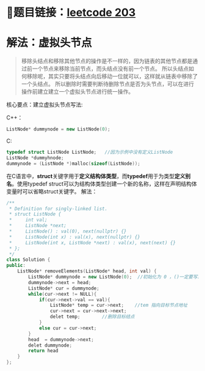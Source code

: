 # 🔗题目链接：[leetcode 203](https://leetcode.cn/problems/remove-linked-list-elements/)

# 解法：虚拟头节点

>移除头结点和移除其他节点的操作是不一样的，因为链表的其他节点都是通过前一个节点来移除当前节点，而头结点没有前一个节点。
>所以头结点如何移除呢，其实只要将头结点向后移动一位就可以，这样就从链表中移除了一个头结点。
>所以删除时需要判断待删除节点是否为头节点，可以在进行操作前建立建立一个虚拟头节点进行统一操作。

核心要点：建立虚拟头节点写法:


C++：
```C++
ListNode* dummynode = new ListNode(0); 
```
C:
```C
typedef struct ListNode ListNode;   //因为示例中没有定义ListNode
ListNode *dummyhnode;
dummynode = (ListNode *)malloc(sizeof(ListNode));
```
在C语言中，**struct**关键字用于**定义结构体类型**，而**typedef**用于为类型**定义别名**。使用typedef struct可以为结构体类型创建一个新的名称，这样在声明结构体变量时可以省略struct关键字。
解法：
```C++
/**
 * Definition for singly-linked list.
 * struct ListNode {
 *     int val;
 *     ListNode *next;
 *     ListNode() : val(0), next(nullptr) {}
 *     ListNode(int x) : val(x), next(nullptr) {}
 *     ListNode(int x, ListNode *next) : val(x), next(next) {}
 * };
 */
class Solution {
public:
    ListNode* removeElements(ListNode* head, int val) {
        ListNode* dummynode = new ListNode(0);  //初始化为 0 ，()一定要写东西
        dummynode->next = head;
        ListNode* cur = dummynode;
        while(cur->next != NULL){
            if(cur->next->val == val){
                ListNode* temp = cur->next;    //tem 指向目标节点地址
                cur->next = cur->next->next;
                delet temp;        //删除目标结点
            }
            else cur = cur->next;
        }
        head  = dummynode->next;
        delet dummynode;
        return head
    }
};
```
